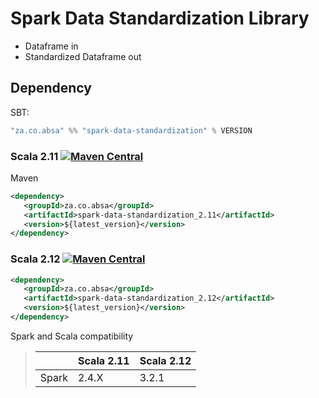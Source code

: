 # Spark Data Standardization Library

- Dataframe in 
- Standardized Dataframe out

## Dependency
SBT:
```sbt
"za.co.absa" %% "spark-data-standardization" % VERSION 
```

### Scala 2.11 [![Maven Central](https://maven-badges.herokuapp.com/maven-central/za.co.absa/spark-data-standardization_2.11/badge.svg)](https://maven-badges.herokuapp.com/maven-central/za.co.absa/spark-data-standardization_2.11)

Maven
```xml
<dependency>
   <groupId>za.co.absa</groupId>
   <artifactId>spark-data-standardization_2.11</artifactId>
   <version>${latest_version}</version>
</dependency>
```

### Scala 2.12 [![Maven Central](https://maven-badges.herokuapp.com/maven-central/za.co.absa/spark-data-standardization_2.12/badge.svg)](https://maven-badges.herokuapp.com/maven-central/za.co.absa/spark-data-standardization_2.12)

```xml
<dependency>
   <groupId>za.co.absa</groupId>
   <artifactId>spark-data-standardization_2.12</artifactId>
   <version>${latest_version}</version>
</dependency>
```

Spark and Scala compatibility
>| | Scala 2.11 | Scala 2.12 |
>|---|---|---|
>|Spark| 2.4.X | 3.2.1 |
